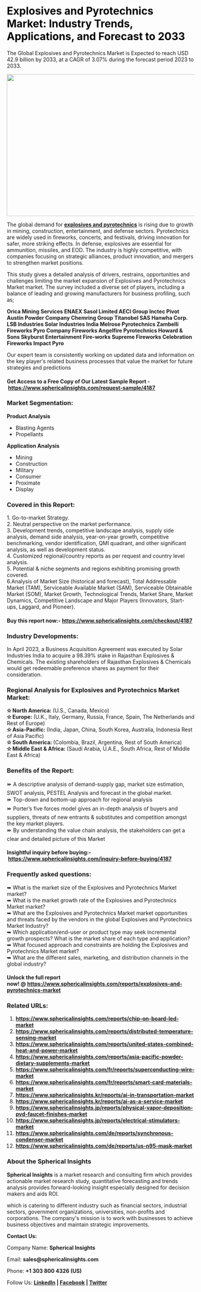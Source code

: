 <h1><span style="color: #000000;">Explosives and Pyrotechnics Market: Industry Trends, Applications, and Forecast to 2033</span></h1>
<div class="content-body__description">The Global Explosives and Pyrotechnics Market is Expected to reach USD 42.9 billion by 2033, at a CAGR of 3.07% during the forecast period 2023 to 2033.</div>
<div class="content-body__detail">
<section id="section_0" class="entry fr-view">
<p><strong><img src="https://www.sphericalinsights.com/images/rd/global-explosives-and-pyrotechnics-market.png" alt="" width="650" height="379" /></strong></p>
<p>The global demand for&nbsp;<strong><a href="https://www.sphericalinsights.com/reports/explosives-and-pyrotechnics-market" target="_blank" rel="noopener">explosives and pyrotechnics</a></strong>&nbsp;is rising due to growth in mining, construction, entertainment, and defense sectors. Pyrotechnics are widely used in fireworks, concerts, and festivals, driving innovation for safer, more striking effects. In defense, explosives are essential for ammunition, missiles, and EOD. The industry is highly competitive, with companies focusing on strategic alliances, product innovation, and mergers to strengthen market positions.</p>
<p>This study gives a detailed analysis of drivers, restrains, opportunities and challenges limiting the market expansion of Explosives and Pyrotechnics Market market. The survey included a diverse set of players, including a balance of leading and growing manufacturers for business profiling, such as;</p>
<p><strong>Orica Mining Services ENAEX Sasol Limited AECI Group Inctec Pivot Austin Powder Company Chemring Group Titanobel SAS Hanwha Corp. LSB Industries Solar Industries India Melrose Pyrotechnics Zambelli Fireworks Pyro Company Fireworks Angelfire Pyrotechnics Howard &amp; Sons Skyburst Entertainment Fire-works Supreme Fireworks Celebration Fireworks Impact Pyro</strong></p>
<p>Our expert team is consistently working on updated data and information on the key player's related business processes that value the market for future strategies and predictions</p>
<h4><strong>Get Access to a Free Copy of Our Latest Sample Report -&nbsp;<a href="https://www.sphericalinsights.com/request-sample/4187" target="_blank" rel="noopener">https://www.sphericalinsights.com/request-sample/4187</a></strong></h4>
<h3><strong>Market Segmentation:</strong></h3>
<p><strong>Product Analysis</strong></p>
<ul>
<li>Blasting Agents</li>
<li>Propellants</li>
</ul>
<p><strong>Application Analysis</strong></p>
<ul>
<li>Mining</li>
<li>Construction</li>
<li>Military</li>
<li>Consumer</li>
<li>Proximate</li>
<li>Display</li>
</ul>
<h3>Covered in this Report:</h3>
<p>1. Go-to-market Strategy.<br />2. Neutral perspective on the market performance.<br />3. Development trends, competitive landscape analysis, supply side analysis, demand side analysis, year-on-year growth, competitive benchmarking, vendor identification, QMI quadrant, and other significant analysis, as well as development status.<br />4. Customized regional/country reports as per request and country level analysis.<br />5. Potential &amp; niche segments and regions exhibiting promising growth covered.<br />6.Analysis of Market Size (historical and forecast), Total Addressable Market (TAM), Serviceable Available Market (SAM), Serviceable Obtainable Market (SOM), Market Growth, Technological Trends, Market Share, Market Dynamics, Competitive Landscape and Major Players (Innovators, Start-ups, Laggard, and Pioneer).</p>
<h4>Buy this report now:-&nbsp;<a href="https://www.sphericalinsights.com/checkout/4187" target="_blank" rel="noopener">https://www.sphericalinsights.com/checkout/4187</a></h4>
<h3>Industry Developments:</h3>
<p>In April 2023, a Business Acquisition Agreement was executed by Solar Industries India to acquire a 98.39% stake in Rajasthan Explosives &amp; Chemicals. The existing shareholders of Rajasthan Explosives &amp; Chemicals would get redeemable preference shares as payment for their consideration.</p>
<h3><strong>Regional Analysis for Explosives and Pyrotechnics Market Market:</strong></h3>
<p><strong>✫ North America:&nbsp;</strong>(U.S., Canada, Mexico)<br /><strong>✫ Europe:&nbsp;</strong>(U.K., Italy, Germany, Russia, France, Spain, The Netherlands and Rest of Europe)<br /><strong>✫ Asia-Pacific:&nbsp;</strong>(India, Japan, China, South Korea, Australia, Indonesia Rest of Asia Pacific)<br /><strong>✫ South America:&nbsp;</strong>(Colombia, Brazil, Argentina, Rest of South America)<br /><strong>✫ Middle East &amp; Africa:&nbsp;</strong>(Saudi Arabia, U.A.E., South Africa, Rest of Middle East &amp; Africa)</p>
<h3>Benefits of the Report:</h3>
<p>⏩ A descriptive analysis of demand-supply gap, market size estimation, SWOT analysis, PESTEL Analysis and forecast in the global market.<br />⏩ Top-down and bottom-up approach for regional analysis<br />⏩ Porter&rsquo;s five forces model gives an in-depth analysis of buyers and suppliers, threats of new entrants &amp; substitutes and competition amongst the key market players.<br />⏩ By understanding the value chain analysis, the stakeholders can get a clear and detailed picture of this Market</p>
<h4>Insightful inquiry before buying:-&nbsp;<a href="https://www.sphericalinsights.com/inquiry-before-buying/4187" target="_blank" rel="noopener">https://www.sphericalinsights.com/inquiry-before-buying/4187</a></h4>
<h3>Frequently asked questions:</h3>
<p>➥ What is the market size of the Explosives and Pyrotechnics Market market?<br />➥ What is the market growth rate of the Explosives and Pyrotechnics Market market?<br />➥ What are the Explosives and Pyrotechnics Market market opportunities and threats faced by the vendors in the global Explosives and Pyrotechnics Market Industry?<br />➥ Which application/end-user or product type may seek incremental growth prospects? What is the market share of each type and application?<br />➥ What focused approach and constraints are holding the Explosives and Pyrotechnics Market market?<br />➥ What are the different sales, marketing, and distribution channels in the global industry?</p>
<h4>Unlock the full report now!&nbsp;@&nbsp;<a href="https://www.sphericalinsights.com/reports/explosives-and-pyrotechnics-market" target="_blank" rel="noopener">https://www.sphericalinsights.com/reports/explosives-and-pyrotechnics-market</a></h4>
<h3><strong>Related URLs:</strong></h3>
<ol>
<li><strong><a href="https://www.sphericalinsights.com/reports/chip-on-board-led-market">https://www.sphericalinsights.com/reports/chip-on-board-led-market</a></strong></li>
<li><strong><a href="https://www.sphericalinsights.com/reports/distributed-temperature-sensing-market">https://www.sphericalinsights.com/reports/distributed-temperature-sensing-market</a></strong></li>
<li><strong><a href="https://www.sphericalinsights.com/reports/united-states-combined-heat-and-power-market">https://www.sphericalinsights.com/reports/united-states-combined-heat-and-power-market</a></strong></li>
<li><strong><a href="https://www.sphericalinsights.com/reports/asia-pacific-powder-dietary-supplements-market">https://www.sphericalinsights.com/reports/asia-pacific-powder-dietary-supplements-market</a></strong></li>
<li><strong><a href="https://www.sphericalinsights.com/fr/reports/superconducting-wire-market">https://www.sphericalinsights.com/fr/reports/superconducting-wire-market</a></strong></li>
<li><strong><a href="https://www.sphericalinsights.com/fr/reports/smart-card-materials-market">https://www.sphericalinsights.com/fr/reports/smart-card-materials-market</a></strong></li>
<li><strong><a href="https://www.sphericalinsights.kr/reports/ai-in-transportation-market">https://www.sphericalinsights.kr/reports/ai-in-transportation-market</a></strong></li>
<li><strong><a href="https://www.sphericalinsights.kr/reports/ai-as-a-service-market">https://www.sphericalinsights.kr/reports/ai-as-a-service-market</a></strong></li>
<li><strong><a href="https://www.sphericalinsights.jp/reports/physical-vapor-deposition-pvd-faucet-finishes-market">https://www.sphericalinsights.jp/reports/physical-vapor-deposition-pvd-faucet-finishes-market</a></strong></li>
<li><strong><a href="https://www.sphericalinsights.jp/reports/electrical-stimulators-market">https://www.sphericalinsights.jp/reports/electrical-stimulators-market</a></strong></li>
<li><strong><a href="https://www.sphericalinsights.com/de/reports/synchronous-condenser-market">https://www.sphericalinsights.com/de/reports/synchronous-condenser-market</a></strong></li>
<li><strong><a href="https://www.sphericalinsights.com/de/reports/us-n95-mask-market">https://www.sphericalinsights.com/de/reports/us-n95-mask-market</a>&nbsp;</strong></li>
</ol>
<h3><strong>About the Spherical Insights</strong></h3>
<p><strong>Spherical Insights</strong>&nbsp;is a market research and consulting firm which provides actionable market research study, quantitative forecasting and trends analysis provides forward-looking insight especially designed for decision makers and aids ROI.</p>
<p>which is catering to different industry such as financial sectors, industrial sectors, government organizations, universities, non-profits and corporations. The company's mission is to work with businesses to achieve business objectives and maintain strategic improvements.</p>
<p><strong>Contact Us:</strong></p>
<p>Company Name:&nbsp;<strong>Spherical Insights</strong></p>
<p>Email:&nbsp;<strong>sales@sphericalinsights.com</strong></p>
<p>Phone:&nbsp;<strong>+1 303 800 4326 (US)</strong></p>
<p>Follow Us:&nbsp;<strong><a href="https://www.linkedin.com/company/spherical-insight/"><u>LinkedIn</u></a>&nbsp;|&nbsp;<a href="https://www.facebook.com/sphericalinsights22"><u>Facebook</u></a>&nbsp;|&nbsp;<a href="https://twitter.com/SInsights_US"><u>Twitter</u></a></strong></p>
</section>
</div>
